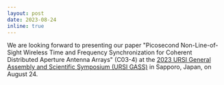 ```yaml
---
layout: post
date: 2023-08-24
inline: true
---
```


We are looking forward to presenting our paper "Picosecond Non-Line-of-Sight Wireless Time and Frequency Synchronization for Coherent Distributed Aperture Antenna Arrays" (C03-4) at the [2023 URSI General Assembly and Scientific Symposium (URSI GASS)](https://www.ursi-gass2023.jp) in Sapporo, Japan, on August 24.
